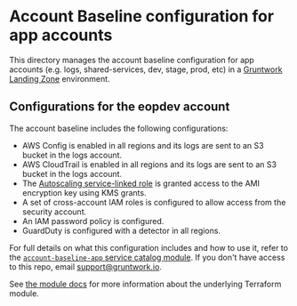 # Account Baseline configuration for app accounts

This directory manages the account baseline configuration for app accounts (e.g. logs, shared-services, dev, stage, prod, etc) in a [Gruntwork Landing Zone](https://gruntwork.io/guides/foundations/how-to-configure-production-grade-aws-account-structure/) environment.


## Configurations for the eopdev account
The account baseline includes the following configurations:

- AWS Config is enabled in all regions and its logs are sent to an S3 bucket in the logs account.
- AWS CloudTrail is enabled in all regions and its logs are sent to an S3 bucket in the logs account.
- The [Autoscaling service-linked role](https://docs.aws.amazon.com/autoscaling/ec2/userguide/autoscaling-service-linked-role.html) is granted access to the AMI encryption key using KMS grants.
- A set of cross-account IAM roles is configured to allow access from the security account.
- An IAM password policy is configured.
- GuardDuty is configured with a detector in all regions.



For full details on what this configuration includes and how to use it, refer to the [`account-baseline-app` service catalog module](https://github.com/gruntwork-io/terraform-aws-service-catalog/blob/main/modules/landingzone/account-baseline-app/README.adoc). If you don't have access to this repo, email
[support@gruntwork.io](mailto:support@gruntwork.io).

See [the module docs](https://github.com/gruntwork-io/terraform-aws-service-catalog/tree/v0.95.0/modules/landingzone/account-baseline-app) for more
information about the underlying Terraform module.
